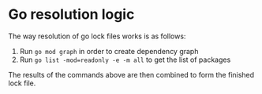 # Go resolution logic

The way resolution of go lock files works is as follows:

1. Run `go mod graph` in order to create dependency graph
2. Run `go list -mod=readonly -e -m all` to get the list of packages

The results of the commands above are then combined to form the finished lock file.
